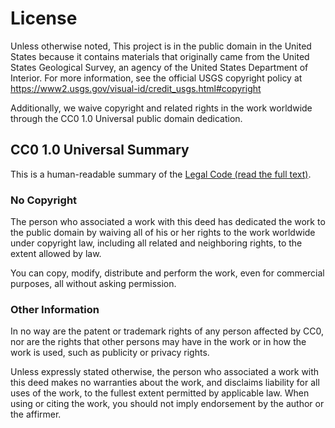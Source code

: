 License
=======

Unless otherwise noted, This project is in the public domain in the United States because it contains materials that originally came from the United States Geological Survey, an agency of the United States Department of Interior. For more information, see the official USGS copyright policy at https://www2.usgs.gov/visual-id/credit_usgs.html#copyright

Additionally, we waive copyright and related rights in the work worldwide through the CC0 1.0 Universal public domain dedication.


CC0 1.0 Universal Summary
-------------------------

This is a human-readable summary of the [Legal Code (read the full text)][1].


### No Copyright

The person who associated a work with this deed has dedicated the work to the public domain by waiving all of his or her rights to the work worldwide under copyright law, including all related and neighboring rights, to the extent allowed by law.

You can copy, modify, distribute and perform the work, even for commercial purposes, all without asking permission.


### Other Information

In no way are the patent or trademark rights of any person affected by CC0, nor are the rights that other persons may have in the work or in how the work is used, such as publicity or privacy rights.

Unless expressly stated otherwise, the person who associated a work with this deed makes no warranties about the work, and disclaims liability for all uses of the work, to the fullest extent permitted by applicable law. When using or citing the work, you should not imply endorsement by the author or the affirmer.



[1]: https://creativecommons.org/publicdomain/zero/1.0/legalcode

